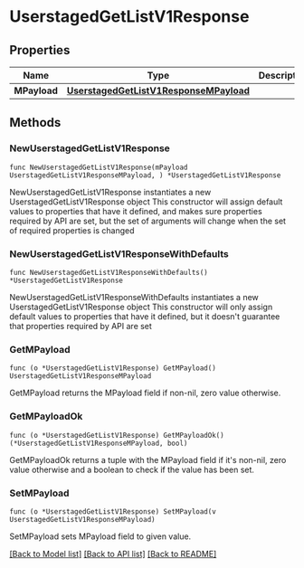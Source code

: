 # UserstagedGetListV1Response

## Properties

Name | Type | Description | Notes
------------ | ------------- | ------------- | -------------
**MPayload** | [**UserstagedGetListV1ResponseMPayload**](UserstagedGetListV1ResponseMPayload.md) |  | 

## Methods

### NewUserstagedGetListV1Response

`func NewUserstagedGetListV1Response(mPayload UserstagedGetListV1ResponseMPayload, ) *UserstagedGetListV1Response`

NewUserstagedGetListV1Response instantiates a new UserstagedGetListV1Response object
This constructor will assign default values to properties that have it defined,
and makes sure properties required by API are set, but the set of arguments
will change when the set of required properties is changed

### NewUserstagedGetListV1ResponseWithDefaults

`func NewUserstagedGetListV1ResponseWithDefaults() *UserstagedGetListV1Response`

NewUserstagedGetListV1ResponseWithDefaults instantiates a new UserstagedGetListV1Response object
This constructor will only assign default values to properties that have it defined,
but it doesn't guarantee that properties required by API are set

### GetMPayload

`func (o *UserstagedGetListV1Response) GetMPayload() UserstagedGetListV1ResponseMPayload`

GetMPayload returns the MPayload field if non-nil, zero value otherwise.

### GetMPayloadOk

`func (o *UserstagedGetListV1Response) GetMPayloadOk() (*UserstagedGetListV1ResponseMPayload, bool)`

GetMPayloadOk returns a tuple with the MPayload field if it's non-nil, zero value otherwise
and a boolean to check if the value has been set.

### SetMPayload

`func (o *UserstagedGetListV1Response) SetMPayload(v UserstagedGetListV1ResponseMPayload)`

SetMPayload sets MPayload field to given value.



[[Back to Model list]](../README.md#documentation-for-models) [[Back to API list]](../README.md#documentation-for-api-endpoints) [[Back to README]](../README.md)


